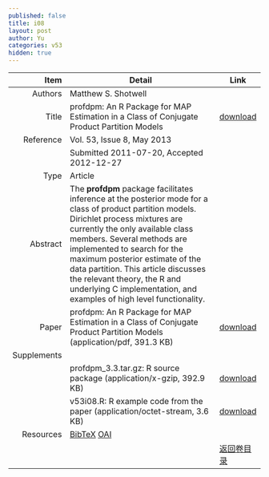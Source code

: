```yaml
---
published: false
title: i08
layout: post
author: Yu
categories: v53
hidden: true
---
```


| Item | Detail | Link |
|---:|---|---|
| Authors | Matthew S. Shotwell| |
| Title |profdpm: An R Package for MAP Estimation in a Class of Conjugate Product Partition Models | [download](http://www.jstatsoft.org/v53/i08/paper) |
| Reference |Vol. 53, Issue 8, May 2013 | |
| | Submitted 2011-07-20, Accepted 2012-12-27| | 
| Type | Article| |
| Abstract | The <b>profdpm</b> package facilitates inference at the posterior mode for a class of product partition models. Dirichlet process mixtures are currently the only available class members. Several methods are implemented to search for the maximum posterior estimate of the data partition. This article discusses the relevant theory, the R and underlying C implementation, and examples of high level functionality.| |
| Paper | profdpm: An R Package for MAP Estimation in a Class of Conjugate Product Partition Models  (application/pdf, 391.3 KB)| [download](http://www.jstatsoft.org/v53/i08/paper) |
| Supplements | | |
| |profdpm_3.3.tar.gz: R source package  (application/x-gzip, 392.9 KB)|  [download](http://www.jstatsoft.org/v53/i08/supp/1) |
| |v53i08.R: R example code from the paper  (application/octet-stream, 3.6 KB)|  [download](http://www.jstatsoft.org/v53/i08/supp/2) |
| Resources | [BibTeX](http://www.jstatsoft.org/v53/i08/bibtex) [OAI](http://www.jstatsoft.org/oai?verb=GetRecord&identifier=oai.jstatsoft/v53/i08&prefix=oai_dc)| |
| |  | [返回卷目录]({{site.baseurl}}/volume/v53.html) |